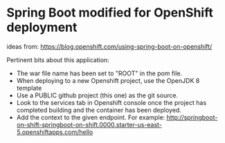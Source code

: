 # Spring Boot modified for OpenShift deployment

ideas from: https://blog.openshift.com/using-spring-boot-on-openshift/

Pertinent bits about this application:
- The war file name has been set to "ROOT" in the pom file. 
- When deploying to a new Openshift project, use the OpenJDK 8 template
- Use a PUBLIC github project (this one) as the git source.
- Look to the services tab in Openshift console once the project has completed building and the container has been deployed. 
- Add the context to the given endpoint. For example:
  http://springboot-on-shift-springboot-on-shift.0000.starter-us-east-5.openshiftapps.com/hello

  
